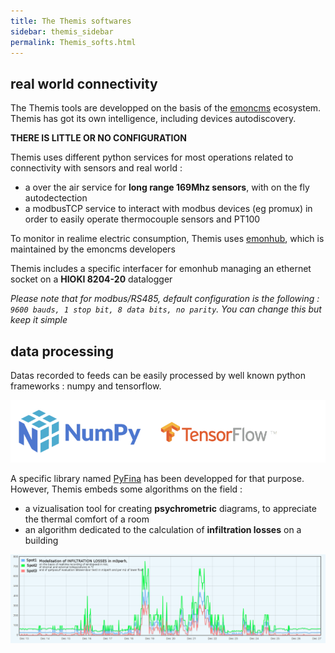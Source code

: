 ```yaml
---
title: The Themis softwares
sidebar: themis_sidebar
permalink: Themis_softs.html
---
```


## real world connectivity

The Themis tools are developped on the basis of the [emoncms](http://github.com/emoncms) ecosystem. 
Themis has got its own intelligence, including devices autodiscovery. 

**THERE IS LITTLE OR NO CONFIGURATION** 

Themis uses different python services for most operations related to connectivity with sensors and real world :

- a over the air service for **long range 169Mhz sensors**, with on the fly autodectection
- a modbusTCP service to interact with modbus devices (eg promux) in order to easily operate thermocouple sensors and PT100

To monitor in realime electric consumption, Themis uses [emonhub](http://github.com/openenergymonitor/emonhub), which is maintained by the emoncms developers

Themis includes a specific interfacer for emonhub managing an ethernet socket on a **HIOKI 8204-20** datalogger

*Please note that for modbus/RS485, default configuration is the following : `9600 bauds, 1 stop bit, 8 data bits, no parity`. You can change this but keep it simple*

## data processing

Datas recorded to feeds can be easily processed by well known python frameworks : numpy and tensorflow.

![logos](logos.png)

A specific library named [PyFina](https://pypi.org/project/PyFina/) has been developped for that purpose. However, Themis embeds some algorithms on the field :

- a vizualisation tool for creating **psychrometric** diagrams, to appreciate the thermal comfort of a room
- an algorithm dedicated to the calculation of **infiltration losses** on a building

![inf](INFLOSSES.png) 
 




